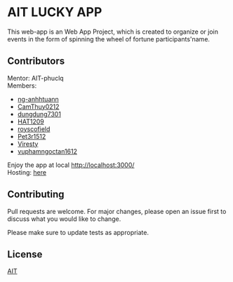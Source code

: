 # AIT LUCKY APP

This web-app is an Web App Project, which is created to organize or join events in the form of spinning the wheel of fortune participants'name.

## Contributors
Mentor: AIT-phuclq \
Members: 
- [ng-anhhtuann](https://github.com/ng-anhhtuann)
- [CamThuy0212](https://github.com/CamThuy0212)
- [dungdung7301](https://github.com/dungdung7301)
- [HAT1209](https://github.com/HAT1209)
- [royscofield](https://github.com/royscofield)
- [Pet3r1512](https://github.com/Pet3r1512)
- [Viresty](https://github.com/Viresty)
- [vuphamngoctan1612](https://github.com/vuphamngoctan1612)

Enjoy the app at local [http://localhost:3000/](http://localhost:3000/) \
Hosting: [here](https://aureole-lucky-app.vercel.app/)
## Contributing

Pull requests are welcome. For major changes, please open an issue first
to discuss what you would like to change.

Please make sure to update tests as appropriate.

## License

[AIT](https://www.mitani.co.jp/VN/aureole/ait)
